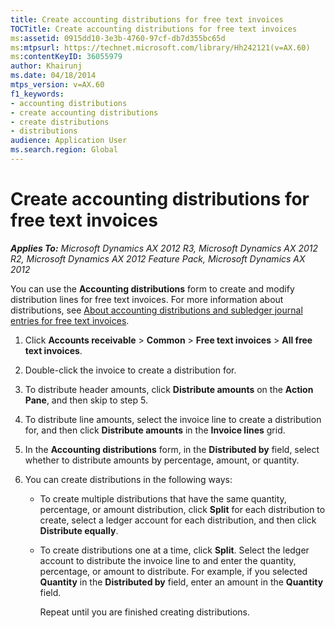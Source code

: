```yaml
---
title: Create accounting distributions for free text invoices
TOCTitle: Create accounting distributions for free text invoices
ms:assetid: 0915dd10-3e3b-4760-97cf-db7d355bc65d
ms:mtpsurl: https://technet.microsoft.com/library/Hh242121(v=AX.60)
ms:contentKeyID: 36055979
author: Khairunj
ms.date: 04/18/2014
mtps_version: v=AX.60
f1_keywords:
- accounting distributions
- create accounting distributions
- create distributions
- distributions
audience: Application User
ms.search.region: Global
---
```


# Create accounting distributions for free text invoices 


_**Applies To:** Microsoft Dynamics AX 2012 R3, Microsoft Dynamics AX 2012 R2, Microsoft Dynamics AX 2012 Feature Pack, Microsoft Dynamics AX 2012_

You can use the **Accounting distributions** form to create and modify distribution lines for free text invoices. For more information about distributions, see [About accounting distributions and subledger journal entries for free text invoices](about-accounting-distributions-and-subledger-journal-entries-for-free-text-invoices.md).

1.  Click **Accounts receivable** \> **Common** \> **Free text invoices** \> **All free text invoices**.

2.  Double-click the invoice to create a distribution for.

3.  To distribute header amounts, click **Distribute amounts** on the **Action Pane**, and then skip to step 5.

4.  To distribute line amounts, select the invoice line to create a distribution for, and then click **Distribute amounts** in the **Invoice lines** grid.

5.  In the **Accounting distributions** form, in the **Distributed by** field, select whether to distribute amounts by percentage, amount, or quantity.

6.  You can create distributions in the following ways:
    
      - To create multiple distributions that have the same quantity, percentage, or amount distribution, click **Split** for each distribution to create, select a ledger account for each distribution, and then click **Distribute equally**.
    
      - To create distributions one at a time, click **Split**. Select the ledger account to distribute the invoice line to and enter the quantity, percentage, or amount to distribute. For example, if you selected **Quantity** in the **Distributed by** field, enter an amount in the **Quantity** field.
        
        Repeat until you are finished creating distributions.

  


